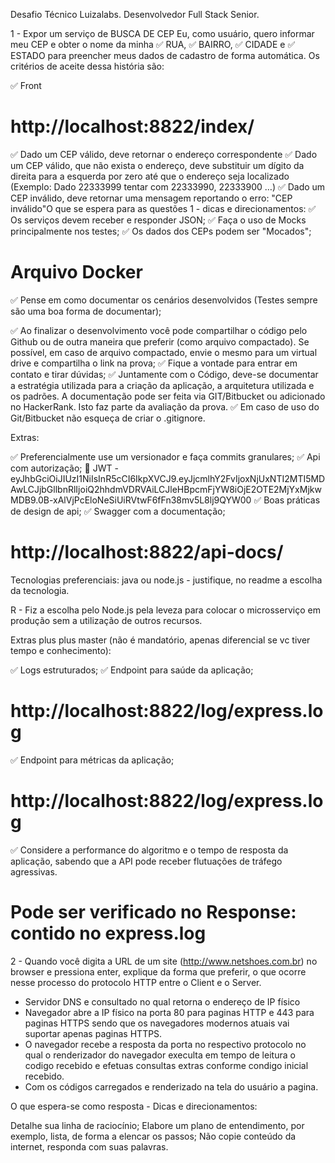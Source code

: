 Desafio Técnico Luizalabs.
Desenvolvedor Full Stack Senior.

1 - Expor um serviço de BUSCA DE CEP
Eu, como usuário, quero informar meu CEP e obter o nome da minha
✅ RUA, 
✅ BAIRRO, 
✅ CIDADE e 
✅ ESTADO 
para preencher meus dados de cadastro de forma automática.
Os critérios de aceite dessa história são:

✅ Front 
  # http://localhost:8822/index/

✅ Dado um CEP válido, deve retornar o endereço correspondente
✅ Dado um CEP válido, que não exista o endereço, deve substituir um dígito da direita para a esquerda por zero até que o endereço seja localizado (Exemplo: Dado 22333999 tentar com 22333990, 22333900 …)
✅ Dado um CEP inválido, deve retornar uma mensagem reportando o erro: "CEP inválido"O que se espera para as questões 1  - dicas e direcionamentos:
✅ Os serviços devem receber e responder JSON;
✅ Faça o uso de Mocks principalmente nos testes;
✅ Os dados dos CEPs podem ser "Mocados";
  # Arquivo Docker

✅ Pense em como documentar os cenários desenvolvidos (Testes sempre são uma boa forma de documentar);

✅ Ao finalizar o desenvolvimento você pode compartilhar o código pelo Github ou de outra maneira que
   preferir (como arquivo compactado). Se possível, em caso de arquivo compactado, envie o mesmo para um virtual drive e compartilha o link na prova;
✅ Fique a vontade para entrar em contato e tirar dúvidas;
✅ Juntamente com o Código, deve-se documentar a estratégia utilizada para a criação da aplicação, a arquitetura utilizada e os padrões. A documentação pode ser feita via GIT/Bitbucket ou adicionado no HackerRank. Isto faz parte da avaliação da prova.
✅ Em caso de uso do Git/Bitbucket não esqueça de criar o .gitignore.


Extras:

✅ Preferencialmente use um versionador e faça commits granulares;
✅ Api com autorização;
🔑 JWT - eyJhbGciOiJIUzI1NiIsInR5cCI6IkpXVCJ9.eyJjcmlhY2FvIjoxNjUxNTI2MTI5MDAwLCJjbGllbnRlIjoiQ2hhdmVDRVAiLCJleHBpcmFjYW8iOjE2OTE2MjYxMjkwMDB9.0B-xAlVjPcEloNeSiUiRVtwF6fFn38mv5L8lj9QYW00
✅ Boas práticas de design de api;
✅ Swagger com a documentação;
  # http://localhost:8822/api-docs/

Tecnologias preferenciais: java ou node.js - justifique, no readme a escolha da tecnologia.

R - Fiz a escolha pelo Node.js pela leveza para colocar o microsserviço em produção sem a utilização de outros recursos.

Extras plus plus master (não é mandatório, apenas diferencial se vc tiver tempo e conhecimento):

✅ Logs estruturados;
✅ Endpoint para saúde da aplicação; 
  # http://localhost:8822/log/express.log

✅ Endpoint para métricas da aplicação; 
  # http://localhost:8822/log/express.log

✅ Considere a performance do algoritmo e o tempo de resposta da aplicação, sabendo que a API  pode receber flutuações de tráfego agressivas. 
  # Pode ser verificado no Response: contido no express.log


2 - Quando você digita a URL de um site (http://www.netshoes.com.br) no browser e pressiona enter, explique da forma que preferir, o que ocorre nesse processo do protocolo HTTP entre o Client e o Server.

- Servidor DNS e consultado no qual retorna o endereço de IP físico
- Navegador abre a IP físico na porta 80 para paginas HTTP e 443 para paginas HTTPS sendo que os navegadores modernos atuais vai
  suportar apenas paginas HTTPS.
- O navegador recebe a resposta da porta no respectivo protocolo no qual o renderizador do navegador execulta em tempo de leitura o codigo recebido e efetuas consultas extras conforme condigo inicial recebido.
- Com os códigos carregados e renderizado na tela do usuário a pagina.


O que espera-se como resposta - Dicas e direcionamentos:

Detalhe sua linha de raciocínio;
Elabore um plano de entendimento, por exemplo, lista, de forma a elencar os passos;
Não copie conteúdo da internet, responda com suas palavras.